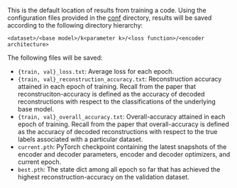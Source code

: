 This is the default location of results from training a code.
Using the configuration files provided in the [conf](../conf) directory,
results will be saved according to the following directory hierarchy:
```
<dataset>/<base model>/k<parameter k>/<loss function>/<encoder architecture>
```

The following files will be saved:
* `{train, val}_loss.txt`: Average loss for each epoch.
* `{train, val}_reconstruction_accuracy.txt`: Reconstruction accuracy attained
  in each epoch of training. Recall from the paper that reconstruciton-accuracy
  is defined as the accuracy of decoded reconstructions with respect to the
  classifications of the underlying base model.
* `{train, val}_overall_accuracy.txt`: Overall-accuracy attained in each epoch
  of training. Recall from the paper that overall-accuracy is defined as the
  accuracy of decoded reconstructions with respect to the true labels associated
  with a particular dataset.
* `current.pth`: PyTorch checkpoint containing the latest snapshots of the
  encoder and decoder parameters, encoder and decoder optimizers, and current epoch.
* `best.pth`: The state dict among all epoch so far that has achieved the highest
  reconstruction-accuracy on the validation dataset.
